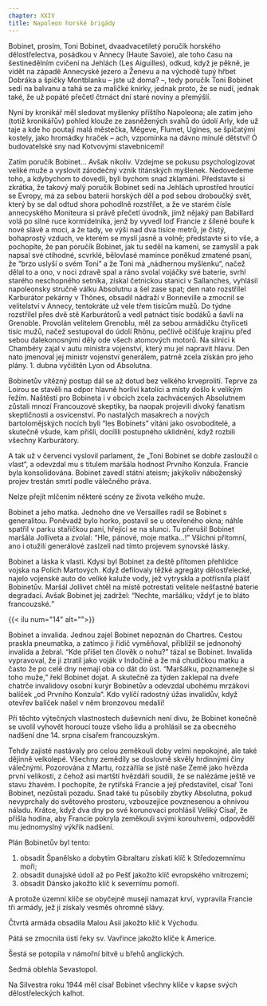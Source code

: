 ```yaml
---
chapter: XXIV
title: Napoleon horské brigády
---
```


Bobinet, prosím, Toni Bobinet, dvaadvacetiletý poručík horského dělostřelectva, posádkou v Annecy (Haute Savoie), ale toho času na šestinedělním cvičení na Jehlách (Les Aiguilles), odkud, když je pěkně, je vidět na západě Annecyské jezero a Ženevu a na východě tupý hřbet Dobráka a špičky
Montblanku – jste už doma? –, tedy poručík Toni Bobinet sedí na balvanu a tahá se za maličké knírky, jednak proto, že se nudí, jednak také, že už popáté přečetl čtrnáct dní staré noviny a přemýšlí.

Nyní by kronikář měl sledovat myšlenky příštího Napoleona; ale zatím jeho (totiž kronikářův) pohled klouže ze zasněžených svahů do údolí
Arly, kde už taje a kde ho poutají malá městečka, Mégeve, Flumet, Ugines, se špičatými kostely, jako hromádky hraček – ach, vzpomínka na dávno minulé dětství!
Ó budovatelské sny nad Kotvovými stavebnicemi!

Zatím poručík Bobinet… Avšak nikoliv.
Vzdejme se pokusu psychologizovat veliké muže a vyslovit zárodečný vznik titánských myšlenek.
Nedovedeme toho, a kdybychom to dovedli, byli bychom snad zklamáni.
Představte si zkrátka, že takový malý poručík Bobinet sedí na Jehlách uprostřed hroutící se
Evropy, má za sebou baterii horských děl a pod sebou droboučký svět, který by se dal odtud shora pohodlně rozstřílet, a že ve starém čísle annecyského Moniteura si právě přečetl úvodník, jímž nějaký pan Babillard volá po silné ruce kormidelníka, jenž by vyvedl loď Francie z šílené bouře k nové slávě a moci, a že tady, ve výši nad dva tisíce metrů, je čistý, bohaprostý vzduch, ve kterém se myslí jasně a volně; představte si to vše, a pochopíte, že pan poručík Bobinet, jak tu seděl na kameni, se zamyslil a pak napsal své ctihodné, scvrklé, bělovlasé mamince poněkud zmatené psaní, že
<q>brzo uslyší o svém Toni</q>
a že Toni má „nádhernou myšlenku“, načež dělal to a ono, v noci zdravě spal a ráno svolal vojáčky své baterie, svrhl starého neschopného setníka, získal četnickou stanici v Sallanches, vyhlásil napoleonsky stručně válku Absolutnu a šel zase spat; den nato rozstřílel Karburátor pekárny v Thônes, obsadil nádraží v Bonneville a zmocnil se velitelství v Annecy, tentokráte už vele třem tisícům mužů.
Do týdne rozstřílel přes dvě stě Karburátorů a vedl patnáct tisíc bodáků a šavlí na Grenoble.
Provolán velitelem Grenoblu, měl za sebou armádičku čtyřiceti tisíc mužů, načež sestupoval do údolí Rhônu, pečlivě očišťuje krajinu před sebou dalekonosnými děly ode všech atomových motorů.
Na silnici k Chambéry zajal v autu ministra vojenství, který mu jel napravit hlavu.
Den nato jmenoval jej ministr vojenství generálem, patrně zcela získán pro jeho plány. 1. dubna vyčištěn Lyon od Absolutna.

Bobinetův vítězný postup dál se až dotud bez velkého krveprolití.
Teprve za Loirou se stavěli na odpor hlavně horliví katolíci a místy došlo k velikým řežím.
Naštěstí pro Bobineta i v obcích zcela zachvácených Absolutnem zůstali mnozí Francouzové skeptiky, ba naopak projevili divoký fanatism skeptičnosti a osvícenství.
Po nastalých masakrech a nových bartolomějských nocích byli
<q>les Bobinets</q>
vítáni jako osvoboditelé, a skutečně všude, kam přišli, docílili postupného uklidnění, když rozbili všechny Karburátory.

A tak už v červenci vyslovil parlament, že „Toni Bobinet se dobře zasloužil o vlast“, a odevzdal mu s titulem maršála hodnost Prvního Konzula.
Francie byla konsolidována.
Bobinet zavedl státní ateism; jakýkoliv náboženský projev trestán smrtí podle válečného práva.

Nelze přejít mlčením některé scény ze života velkého muže.

Bobinet a jeho matka.
Jednoho dne ve Versailles radil se
Bobinet s generalitou.
Poněvadž bylo horko, postavil se u otevřeného okna; náhle spatřil v parku stařičkou paní, hřející se na slunci.
Tu přerušil Bobinet maršála Jolliveta a zvolal:
<q>Hle, pánové, moje matka…!</q>
Všichni přítomní, ano i otužilí generálové zaslzeli nad tímto projevem synovské lásky.

Bobinet a láska k vlasti.
Kdysi byl Bobinet za deště přítomen přehlídce vojska na Polích Martových.
Když defilovaly těžké agregáty dělostřelecké, najelo vojenské auto do veliké kaluže vody, jež vytryskla a potřísnila plášť Bobinetův.
Maršál Jollivet chtěl na místě potrestati velitele nešťastné baterie degradací.
Avšak Bobinet jej zadržel:
<q>Nechte, maršálku; vždyť je to bláto francouzské.</q>

{{< ilu num="14" alt="">}}

Bobinet a invalida.
Jednou zajel Bobinet nepoznán do Chartres.
Cestou praskla pneumatika, a zatímco ji řidič vyměňoval, přiblížil se jednonohý invalida a žebral.
<q>Kde přišel ten člověk o nohu?</q>
tázal se Bobinet.
Invalida vypravoval, že ji ztratil jako voják v Indočíně a že má chudičkou matku a často že po celé dny nemají oba co dát do úst.
<q>Maršálku, poznamenejte si toho muže,</q> řekl Bobinet dojat.
A skutečně za týden zaklepal na dveře chatrče invalidovy osobní kurýr Bobinetův a odevzdal ubohému mrzákovi balíček „od Prvního Konzula“.
Kdo vylíčí radostný úžas invalidův, když otevřev balíček našel v něm bronzovou medalii!

Při těchto výtečných vlastnostech duševních není divu, že
Bobinet konečně se uvolil vyhovět horoucí touze všeho lidu a prohlásil se za obecného nadšení dne 14. srpna císařem francouzským.

Tehdy zajisté nastávaly pro celou zeměkouli doby velmi nepokojné, ale také dějinně velkolepé.
Všechny zemědíly se doslovně skvěly hrdinnými činy válečnými.
Pozorována z Martu, rozzářila se jistě naše Země jako hvězda první velikosti, z čehož asi martští hvězdáři soudili, že se nalézáme ještě ve stavu žhavém.
I pochopíte, že rytířská Francie a její představitel, císař Toni Bobinet, nezůstali pozadu.
Snad také tu působily zbytky Absolutna, pokud nevyprchaly do světového prostoru, vzbouzejíce povznesenou a ohnivou náladu.
Krátce, když dva dny po své korunovaci prohlásil Veliký Císař, že přišla hodina, aby Francie pokryla zeměkouli svými korouhvemi, odpověděl mu jednomyslný výkřik nadšení.

Plán Bobinetův byl tento:

1. obsadit Španělsko a dobytím Gibraltaru získati klíč k Středozemnímu moři;
2. obsadit dunajské údolí až po Pešť jakožto klíč evropského vnitrozemí;
3. obsadit Dánsko jakožto klíč k severnímu pomoří.

A protože územní klíče se obyčejně musejí namazat krví, vypravila Francie tři armády, jež jí získaly vesměs ohromné slávy.

Čtvrtá armáda obsadila Malou Asii jakožto klíč k Východu.

Pátá se zmocnila ústí řeky sv. Vavřince jakožto klíče k Americe.

Šestá se potopila v námořní bitvě u břehů anglických.

Sedmá oblehla Sevastopol.

Na Silvestra roku 1944 měl císař Bobinet všechny klíče v kapse svých dělostřeleckých kalhot.
